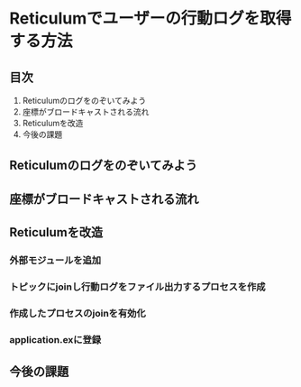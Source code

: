 # Reticulumでユーザーの行動ログを取得する方法

## 目次
1. Reticulumのログをのぞいてみよう
1. 座標がブロードキャストされる流れ 
1. Reticulumを改造
1. 今後の課題

## Reticulumのログをのぞいてみよう


## 座標がブロードキャストされる流れ 


## Reticulumを改造
### 外部モジュールを追加
### トピックにjoinし行動ログをファイル出力するプロセスを作成
### 作成したプロセスのjoinを有効化
### application.exに登録


## 今後の課題